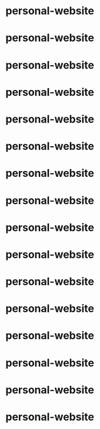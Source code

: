 # personal-website
# personal-website
# personal-website
# personal-website
# personal-website
# personal-website
# personal-website
# personal-website
# personal-website
# personal-website
# personal-website
# personal-website
# personal-website
# personal-website
# personal-website
# personal-website
